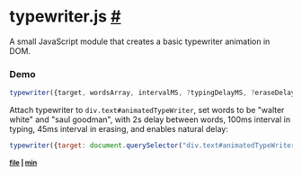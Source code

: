 # typewriter.js [#](#)

A small JavaScript module that creates a basic typewriter animation in DOM.
### Demo
```ts
typewriter({target, wordsArray, intervalMS, ?typingDelayMS, ?eraseDelayMS, ?naturalDelay})
```
Attach typewriter to `div.text#animatedTypeWriter`, set words to be "walter white" and "saul goodman", with 2s delay between words, 100ms interval in typing, 45ms interval in erasing, and enables natural delay:
```js
typewriter({target: document.querySelector("div.text#animatedTypeWriter"), words: ["walter white", "saul goodman"], interval: 2000, typingDelay: 100, eraseDelay: 45, naturalDelay: true});
```


<sub>
  
  #### [file](https://github.com/nsqx/js-projects/blob/main/typewriter.js/typewriter.js) | [min](https://github.com/nsqx/js-projects/blob/main/typewriter.js/typewriter.min.js)

</sub>
